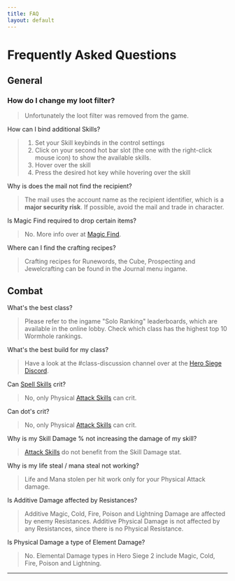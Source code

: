 ```yaml
---
title: FAQ
layout: default
---
```


# Frequently Asked Questions
## General
### How do I change my loot filter?
> Unfortunately the loot filter was removed from the game.

How can I bind additional Skills?
> 1. Set your Skill keybinds in the control settings
> 1. Click on your second hot bar slot (the one with the right-click mouse icon) to show the available skills.
> 1. Hover over the skill
> 1. Press the desired hot key while hovering over the skill

Why is does the mail not find the recipient?
> The mail uses the account name as the recipient identifier, which is a **major security risk**. If possible, avoid the mail and trade in character.

Is Magic Find required to drop certain items?
> No. More info over at [Magic Find].

Where can I find the crafting recipes?
> Crafting recipes for Runewords, the Cube, Prospecting and Jewelcrafting can be found in the Journal menu ingame.

## Combat
What's the best class?
> Please refer to the ingame "Solo Ranking" leaderboards, which are available in the online lobby. Check which class has the highest top 10 Wormhole rankings.

What's the best build for my class?
> Have a look at the #class-discussion channel over at the [Hero Siege Discord](https://discord.com/invite/herosiegeofficial).

Can [Spell Skills] crit? 
> No, only Physical [Attack Skills] can crit.

Can dot's crit? 
> No, only Physical [Attack Skills] can crit.

Why is my Skill Damage % not increasing the damage of my skill?
> [Attack Skills] do not benefit from the Skill Damage stat.

Why is my life steal / mana steal not working?
> Life and Mana stolen per hit work only for your Physical Attack damage.

Is Additive Damage affected by Resistances?
> Additive Magic, Cold, Fire, Poison and Lightning Damage are affected by enemy Resistances. Additive Physical Damage is not affected by any Resistances, since there is no Physical Resistance.

Is Physical Damage a type of Element Damage?
> No. Elemental Damage types in Hero Siege 2 include Magic, Cold, Fire, Poison and Lightning.

----

[Attack Skills]: ./guides/damage_for_beginners.html#attack-skill
[Spell Skills]: ./guides/damage_for_beginners.html#spell-skill
[Magic Find]: ./mechanics/stats.html#magic-find
